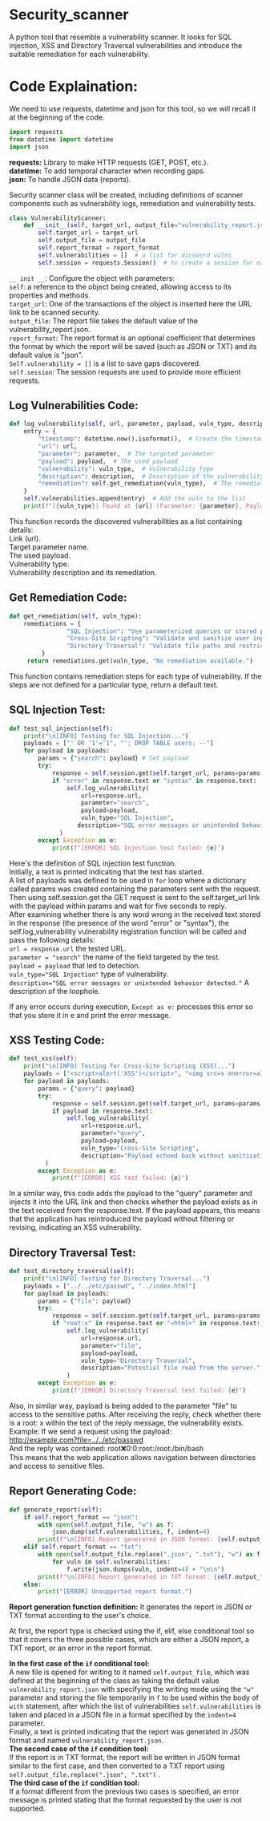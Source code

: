 # Security_scanner
A python tool that resemble a vulnerability scanner. It looks for SQL injection, XSS and Directory Traversal vulnerabilities and introduce the suitable remediation for each vulnerability. 


# Code Explaination: 
We need to use requests, datetime and json for this tool, so we will recall it at the beginning of the code.

```python
import requests
from datetime import datetime
import json
```
**requests:** Library to make HTTP requests (GET, POST, etc.).  
**datetime:** To add temporal character when recording gaps.  
**json:** To handle JSON data (reports).  

Security scanner class will be created, including definitions of scanner components such as vulnerability logs, remediation and vulnerability tests.
```python
class VulnerabilityScanner:
    def __init__(self, target_url, output_file="vulnerability_report.json", report_format="json"):
        self.target_url = target_url
        self.output_file = output_file
        self.report_format = report_format
        self.vulnerabilities = []  # a list for dicoverd vulns
        self.session = requests.Session()  # to create a session for each request
```
`__ init __`: Configure the object with parameters:  
`self`: a reference to the object being created, allowing access to its properties and methods.  
`target_url`: One of the transactions of the object is inserted here the URL link to be scanned security.  
`output_file`: The report file takes the default value of the vulnerability_report.json.  
`report_format`: The report format is an optional coefficient that determines the format by which the report will be saved (such as JSON or TXT) and its default value is "json".  
`Self.vulnerability = []` is a list to save gaps discovered.  
`self.session`: The session requests are used to provide more efficient requests.  

## Log Vulnerabilities Code:  
```python
def log_vulnerability(self, url, parameter, payload, vuln_type, description):
    entry = {
        "timestamp": datetime.now().isoformat(),  # Create the timestamp
        "url": url,
        "parameter": parameter,  # The targeted parameter
        "payload": payload,  # The used payload
        "vulnerability": vuln_type,  # Vulnerability type
        "description": description,  # Description of the vulnerability
        "remediation": self.get_remediation(vuln_type),  # The remediation
    } 
    self.vulnerabilities.append(entry)  # Add the vuln to the list
    print(f"[{vuln_type}] Found at {url} (Parameter: {parameter}, Payload: {payload})")
```
This function records the discovered vulnerabilities as a list containing details:    
Link (url).  
Target parameter name.  
The used payload.  
Vulnerability type.  
Vulnerability description and its remediation.  

## Get Remediation Code:
```python
def get_remediation(self, vuln_type):
    remediations = {
                "SQL Injection": "Use parameterized queries or stored procedures to prevent SQL injection.",
                "Cross-Site Scripting": "Validate and sanitize user inputs. Use content security policy (CSP).",
                "Directory Traversal": "Validate file paths and restrict access to required directories only.",
         }
     return remediations.get(vuln_type, "No remediation available.")
```
This function contains remediation steps for each type of vulnerability. If the steps are not defined for a particular type, return a default text.  

## SQL Injection Test:
```python
def test_sql_injection(self):
    print("\n[INFO] Testing for SQL Injection...")
    payloads = ["' OR '1'='1", "'; DROP TABLE users; --"]
    for payload in payloads:
        params = {"search": payload} # Set payload 
        try:
            response = self.session.get(self.target_url, params=params, timeout=5)
            if "error" in response.text or "syntax" in response.text:
                self.log_vulnerability(
                    url=response.url,
                    parameter="search",
                    payload=payload,
                    vuln_type="SQL Injection",
                   description="SQL error messages or unintended behavior detected.",
              )
        except Exception as e:
            print(f"[ERROR] SQL Injection test failed: {e}")
```
Here's the definition of SQL injection test function.  
Initially, a text is printed indicating that the test has started.  
A list of payloads was defined to be used in `for` loop where a dictionary called params was created containing the parameters sent with the request.  
Then using self.session.get the GET request is sent to the self.target_url link with the payload within params and wait for five seconds to reply.  
After examining whether there is any word wrong in the received text stored in the response (the presence of the word "error" or "syntax"), the self.log_vulnerability vulnerability registration function will be called and pass the following details:  
`url = response.url` the tested URL.  
`parameter = "search"` the name of the field targeted by the test.  
`payload = payload` that led to detection.  
`vuln_type="SQL Injection"` type of vulnerability.  
`description="SQL error messages or unintended behavior detected."` A description of the loophole.  

If any error occurs during execution, `Except as e:` processes this error so that you store it in e and print the error message.  

## XSS Testing Code:
```python
def test_xss(self):
    print("\n[INFO] Testing for Cross-Site Scripting (XSS)...")
    payloads = ["<script>alert('XSS')</script>", "<img src=x onerror=alert('XSS')>"]
    for payload in payloads:
        params = {"query": payload}
        try:
            response = self.session.get(self.target_url, params=params, timeout=5)
            if payload in response.text:
                self.log_vulnerability(
                    url=response.url,
                    parameter="query",
                    payload=payload,
                    vuln_type="Cross-Site Scripting",
                    description="Payload echoed back without sanitization.",
          )
        except Exception as e:
            print(f"[ERROR] XSS test failed: {e}")
```
In a similar way, this code adds the payload to the "query" parameter and injects it into the URL link and then checks whether the payload exists as in the text received from the response.text. If the payload appears, this means that the application has reintroduced the payload without filtering or revising, indicating an XSS vulnerability.  

## Directory Traversal Test:
```python
def test_directory_traversal(self):
    print("\n[INFO] Testing for Directory Traversal...")
    payloads = ["../../etc/passwd", "../index.html"]
    for payload in payloads:
        params = {"file": payload}
        try:
            response = self.session.get(self.target_url, params=params, timeout=5)
            if "root:x" in response.text or "<html>" in response.text:
                self.log_vulnerability(
                    url=response.url,
                    parameter="file",
                    payload=payload,
                    vuln_type="Directory Traversal",
                    description="Potential file read from the server.",
                )
        except Exception as e:
            print(f"[ERROR] Directory Traversal test failed: {e}")
```
Also, in similar way, payload is being added to the parameter "file" to access to the sensitive paths. After receiving the reply, check whether there is a root: x within the text of the reply message, the vulnerability exists. Example: If we send a request using the payload:  
http://example.com?file=../../etc/passwd  
And the reply was contained: root:x:0:0:root:/root:/bin/bash  
This means that the web application allows navigation between directories and access to sensitive files.  

## Report Generating Code: 
```python
def generate_report(self):
    if self.report_format == "json":
        with open(self.output_file, "w") as f:
            json.dump(self.vulnerabilities, f, indent=4)
        print(f"\n[INFO] Report generated in JSON format: {self.output_file}")
    elif self.report_format == "txt":
        with open(self.output_file.replace(".json", ".txt"), "w") as f:
            for vuln in self.vulnerabilities:
                f.write(json.dumps(vuln, indent=4) + "\n\n")
        print(f"\n[INFO] Report generated in TXT format: {self.output_file.replace('.json', '.txt')}")
    else:
        print("[ERROR] Unsupported report format.")
```
**Report generation function definition:** It generates the report in JSON or TXT format according to the user's choice.

At first, the report type is checked using the if, elif, else conditional tool so that it covers the three possible cases, which are either a JSON report, a TXT report, or an error in the report format.

**In the first case of the `if` conditional tool:**  
A new file is opened for writing to it named `self.output_file`, which was defined at the beginning of the class as taking the default value `vulnerability_report.json` with specifying the writing mode using the `"w"` parameter and storing the file temporarily in `f` to be used within the body of `with` statement, after which the list of vulnerabilities `self.vulnerabilities` is taken and placed in a JSON file in a format specified by the `indent=4` parameter.  
Finally, a text is printed indicating that the report was generated in JSON format and named `vulnerability_report.json`.  
**The second case of the `if` condition tool:**  
If the report is in TXT format, the report will be written in JSON format similar to the first case, and then converted to a TXT report using `self.output_file.replace(".json", ".txt")` .  
**The third case of the `if` condition tool:**  
If a format different from the previous two cases is specified, an error message is printed stating that the format requested by the user is not supported.
     



